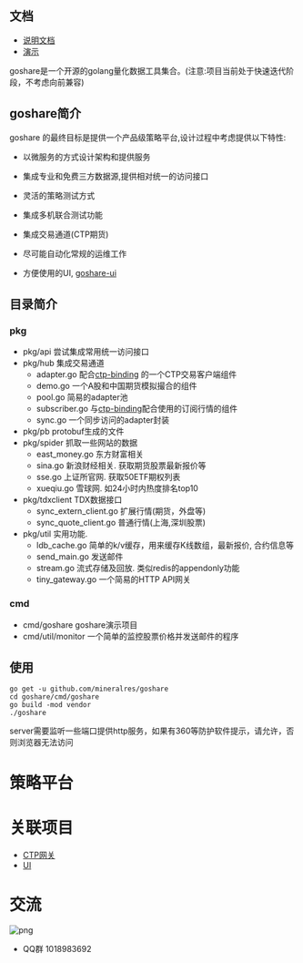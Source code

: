 ## 文档

* <a href="https://goshare.cyconst.com/doc" target="_blank">说明文档</a>
* <a href="https://goshare.cyconst.com/preview" target="_blank">演示</a> 

goshare是一个开源的golang量化数据工具集合。(注意:项目当前处于快速迭代阶段，不考虑向前兼容)

## goshare简介
  goshare 的最终目标是提供一个产品级策略平台,设计过程中考虑提供以下特性:

* 以微服务的方式设计架构和提供服务

* 集成专业和免费三方数据源,提供相对统一的访问接口

* 灵活的策略测试方式

* 集成多机联合测试功能

* 集成交易通道(CTP期货)

* 尽可能自动化常规的运维工作

* 方便使用的UI, [goshare-ui](https://github.com/mineralres/goshare-ui)

## 目录简介

### pkg

* pkg/api 尝试集成常用统一访问接口
* pkg/hub 集成交易通道
  * adapter.go 配合[ctp-binding](https://github.com/mineralres/ctp-binding) 的一个CTP交易客户端组件
  * demo.go  一个A股和中国期货模拟撮合的组件
  * pool.go 简易的adapter池
  * subscriber.go 与[ctp-binding](https://github.com/mineralres/ctp-binding)配合使用的订阅行情的组件
  * sync.go 一个同步访问的adapter封装
* pkg/pb  protobuf生成的文件
* pkg/spider 抓取一些网站的数据
  * east_money.go 东方财富相关
  * sina.go 新浪财经相关. 获取期货股票最新报价等
  * sse.go  上证所官网. 获取50ETF期权列表
  * xueqiu.go 雪球网. 如24小时内热度排名top10
* pkg/tdxclient TDX数据接口
  * sync_extern_client.go 扩展行情(期货，外盘等)
  * sync_quote_client.go 普通行情(上海,深圳股票)
* pkg/util 实用功能.
  * ldb_cache.go 简单的k/v缓存，用来缓存K线数组，最新报价, 合约信息等
  * send_main.go 发送邮件
  * stream.go 流式存储及回放. 类似redis的appendonly功能
  * tiny_gateway.go 一个简易的HTTP API网关

### cmd

* cmd/goshare  goshare演示项目
* cmd/util/monitor  一个简单的监控股票价格并发送邮件的程序

## 使用

```shell
go get -u github.com/mineralres/goshare
cd goshare/cmd/goshare
go build -mod vendor
./goshare
```
server需要监听一些端口提供http服务，如果有360等防护软件提示，请允许，否则浏览器无法访问

# 策略平台

# 关联项目
 * [CTP网关](https://github.com/mineralres/ctp-binding)
 * [UI](https://github.com/mineralres/goshare-ui)

# 交流

![png](https://github.com/mineralres/goshare/blob/master/doc/images/goshare-group.png)

* QQ群 1018983692 
